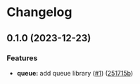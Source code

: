 # Changelog

## 0.1.0 (2023-12-23)


### Features

* **queue:** add queue library ([#1](https://github.com/hao0731/hao-rxtool/pull/1)) ([251715b](https://github.com/hao0731/hao-rxtool/commit/251715b9e926611e225e713ae44a32df8c0f283c))
